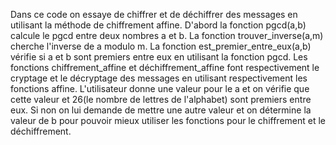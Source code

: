 Dans ce code on essaye de chiffrer et de déchiffrer des messages en utilisant la méthode de chiffrement affine.
D'abord la fonction pgcd(a,b) calcule le pgcd entre deux nombres a et b. La fonction trouver_inverse(a,m) cherche
l'inverse de a modulo m. La fonction est_premier_entre_eux(a,b) vérifie si a et b sont premiers entre eux en utilisant
la fonction pgcd. Les fonctions chiffrement_affine et déchiffrement_affine font respectivement le cryptage et le décryptage
des messages en utilisant respectivement les fonctions affine. L'utilisateur donne une valeur pour le a et on vérifie que
cette valeur et 26(le nombre de lettres de l'alphabet) sont premiers entre eux. Si non on lui demande de mettre une autre valeur
et on détermine la valeur de b pour pouvoir mieux utiliser les fonctions pour le chiffrement et le déchiffrement.
